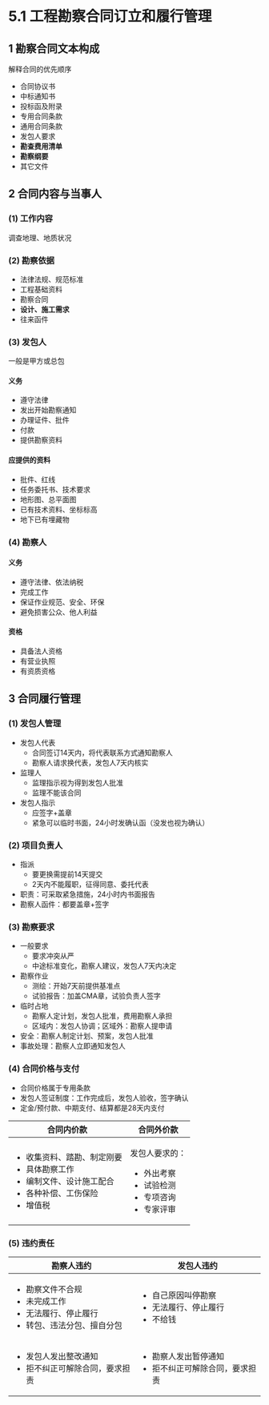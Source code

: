 # 5.1 工程勘察合同订立和履行管理

## 1 勘察合同文本构成

解释合同的优先顺序

* 合同协议书
* 中标通知书
* 投标函及附录
* 专用合同条款
* 通用合同条款
* 发包人要求
* **勘查费用清单**
* **勘察纲要**
* 其它文件

## 2 合同内容与当事人

### (1) 工作内容

调查地理、地质状况

### (2) 勘察依据

* 法律法规、规范标准
* 工程基础资料
* 勘察合同
* **设计、施工需求**
* 往来函件

### (3) 发包人

一般是甲方或总包

#### 义务

* 遵守法律
* 发出开始勘察通知
* 办理证件、批件
* 付款
* 提供勘察资料

#### 应提供的资料

* 批件、红线
* 任务委托书、技术要求
* 地形图、总平面图
* 已有技术资料、坐标标高
* 地下已有埋藏物

### (4) 勘察人

#### 义务

* 遵守法律、依法纳税
* 完成工作
* 保证作业规范、安全、环保
* 避免损害公众、他人利益

#### 资格

* 具备法人资格
* 有营业执照
* 有资质资格

## 3 合同履行管理

### (1) 发包人管理

* 发包人代表
  * 合同签订14天内，将代表联系方式通知勘察人
  * 勘察人请求换代表，发包人7天内核实
* 监理人
  * 监理指示视为得到发包人批准
  * 监理不能该合同
* 发包人指示
  * 应签字+盖章
  * 紧急可以临时书面，24小时发确认函（没发也视为确认）

### (2) 项目负责人

* 指派
  * 要更换需提前14天提交
  * 2天内不能履职，征得同意、委托代表
* 职责：可采取紧急措施，24小时内书面报告
* 勘察人函件：都要盖章+签字

### (3) 勘察要求

* 一般要求
  * 要求冲突从严
  * 中途标准变化，勘察人建议，发包人7天内决定
* 勘察作业
  * 测绘：开始7天前提供基准点
  * 试验报告：加盖CMA章，试验负责人签字
* 临时占地
  * 勘察人定计划，发包人批准，费用勘察人承担
  * 区域内：发包人协调；区域外：勘察人提申请
* 安全：勘察人制定计划、预案，发包人批准
* 事故处理：勘察人立即通知发包人

### (4) 合同价格与支付

* 合同价格属于专用条款
* 发包人签证制度：工作完成后，发包人验收，签字确认
* 定金/预付款、中期支付、结算都是28天内支付

| 合同内价款                                                                                           | 合同外价款                                                                        |
| ----------------------------------------------------------------------------------------------- | ---------------------------------------------------------------------------- |
| <ul><li>收集资料、踏勘、制定刚要</li><li>具体勘察工作</li><li>编制文件、设计施工配合</li><li>各种补偿、工伤保险</li><li>增值税</li></ul> | <p>发包人要求的：</p><ul><li>外出考察</li><li>试验检测</li><li>专项咨询</li><li>专家评审 </li></ul> |

### (5) 违约责任

| 勘察人违约                                                                          | 发包人违约                                                    |
| ------------------------------------------------------------------------------ | -------------------------------------------------------- |
| <ul><li>勘察文件不合规</li><li>未完成工作</li><li>无法履行、停止履行</li><li>转包、违法分包、擅自分包</li></ul> | <ul><li>自己原因叫停勘察</li><li>无法履行、停止履行</li><li>不给钱</li></ul> |
| <ul><li>发包人发出整改通知</li><li>拒不纠正可解除合同，要求担责</li></ul>                             | <ul><li>勘察人发出暂停通知</li><li>拒不纠正可解除合同，要求担责</li></ul>       |

